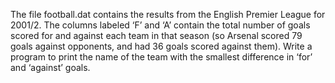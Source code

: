 The file football.dat contains the results from the English Premier League for 2001/2.
 The columns labeled ‘F’ and ‘A’ contain the total number of goals scored for and against each team in that season (so Arsenal scored 79 goals against opponents, and had 36 goals scored against them). Write a program to 
print the name of the team with the smallest difference in ‘for’ and ‘against’ goals.
